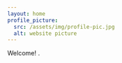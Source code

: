 ```yaml
---
layout: home
profile_picture:
  src: /assets/img/profile-pic.jpg
  alt: website picture
---
```


<p>
  Welcome! </a>.
</p>

